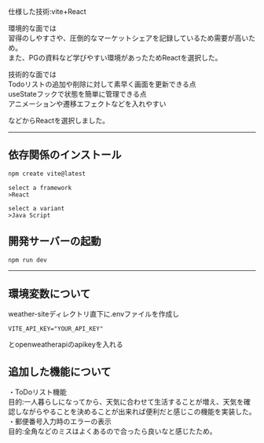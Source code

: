 仕様した技術:vite+React  

環境的な面では  
習得のしやすさや、圧倒的なマーケットシェアを記録しているため需要が高いため。  
また、PGの資料など学びやすい環境があったためReactを選択した。  

技術的な面では  
Todoリストの追加や削除に対して素早く画面を更新できる点  
useStateフックで状態を簡単に管理できる点  
アニメーションや遷移エフェクトなどを入れやすい  

などからReactを選択しました。

***
## 依存関係のインストール
```bash
npm create vite@latest
```
```
select a framework
>React

select a variant
>Java Script
```

## 開発サーバーの起動
```bash
npm run dev
```
***

## 環境変数について
weather-siteディレクトリ直下に.envファイルを作成し
```
VITE_API_KEY="YOUR_API_KEY"
```
とopenweatherapiのapikeyを入れる


## 追加した機能について
・ToDoリスト機能  
目的:一人暮らしになってから、天気に合わせて生活することが増え、天気を確認しながらやることを決めることが出来れば便利だと感じこの機能を実装した。  
・郵便番号入力時のエラーの表示  
目的:全角などのミスはよくあるので合ったら良いなと感じたため。  



